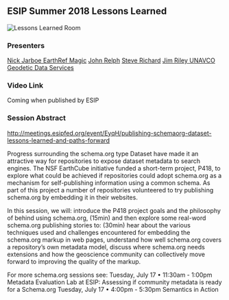 ## ESIP Summer 2018 Lessons Learned

![Lessons Learned Room](IMG_20180718_143008.jpg "Great attendance at the ESIP 2018 Summer Schema.org Lessons Learned Session")

### Presenters
[Nick Jarboe  EarthRef Magic](JarboeESIP2018.pdf)
[John Relph](relphESIPSchemaorgLessonsLearned.pdf)
[Steve Richard](richardsSDOESIPSummer2018.pdf)
[Jim Riley UNAVCO Geodetic Data Services](rileyLessonsLearnedUNAVCO.pdf)

### Video Link 
Coming when published by ESIP

### Session Abstract
http://meetings.esipfed.org/event/EyqH/publishing-schemaorg-dataset-lessons-learned-and-paths-forward

Progress surrounding the schema.org type Dataset have made it an attractive way for repositories to expose dataset metadata to search engines. The NSF EarthCube initiative funded a short-term project, P418, to explore what could be achieved if repositories could adopt schema.org as a mechanism for self-publishing information using a common schema. As part of this project a number of repositories volunteered to try publishing schema.org by embedding it in their websites. 

In this session, we will:
introduce the P418 project goals and the philosophy of behind using schema.org, (15min)
and then explore some real-word schema.org publishing stories to: (30min)
hear about the various techniques used and challenges encountered for embedding the schema.org markup in web pages,
understand how well schema.org covers a repository’s own metadata model,
discuss where schema.org needs extensions and how the geoscience community can collectively move forward to improving the quality of the markup.

For more schema.org sessions see:
Tuesday, July 17 • 11:30am - 1:00pm Metadata Evaluation Lab at ESIP: Assessing if community metadata is ready for a Schema.org
Tuesday, July 17 • 4:00pm - 5:30pm Semantics in Action
